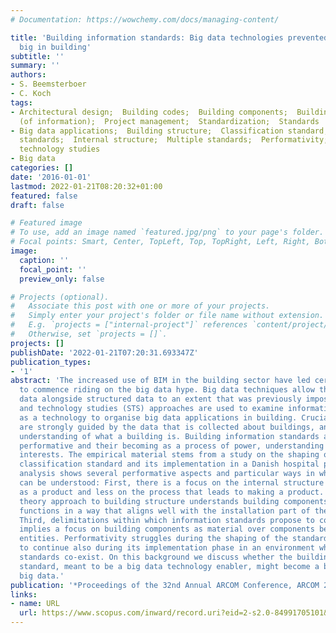 ```yaml
---
# Documentation: https://wowchemy.com/docs/managing-content/

title: 'Building information standards: Big data technologies prevented from becoming
  big in building'
subtitle: ''
summary: ''
authors:
- S. Beemsterboer
- C. Koch
tags:
- Architectural design;  Building codes;  Building components;  Buildings;  Classification
  (of information);  Project management;  Standardization;  Standards
- Big data applications;  Building structure;  Classification standard;  Information
  standards;  Internal structure;  Multiple standards;  Performativity;  Science and
  technology studies
- Big data
categories: []
date: '2016-01-01'
lastmod: 2022-01-21T08:20:32+01:00
featured: false
draft: false

# Featured image
# To use, add an image named `featured.jpg/png` to your page's folder.
# Focal points: Smart, Center, TopLeft, Top, TopRight, Left, Right, BottomLeft, Bottom, BottomRight.
image:
  caption: ''
  focal_point: ''
  preview_only: false

# Projects (optional).
#   Associate this post with one or more of your projects.
#   Simply enter your project's folder or file name without extension.
#   E.g. `projects = ["internal-project"]` references `content/project/deep-learning/index.md`.
#   Otherwise, set `projects = []`.
projects: []
publishDate: '2022-01-21T07:20:31.693347Z'
publication_types:
- '1'
abstract: 'The increased use of BIM in the building sector have led certain actors
  to commence riding on the big data hype. Big data techniques allow the use of unstructured
  data alongside structured data to an extent that was previously impossible. Science
  and technology studies (STS) approaches are used to examine information standards
  as a technology to organise big data applications in building. Crucially, opportunities
  are strongly guided by the data that is collected about buildings, and thus by the
  understanding of what a building is. Building information standards are viewed as
  performative and their becoming as a process of power, understanding and emerging
  interests. The empirical material stems from a study on the shaping of a Danish
  classification standard and its implementation in a Danish hospital project. The
  analysis shows several performative aspects and particular ways in which a building
  can be understood: First, there is a focus on the internal structure of a building
  as a product and less on the process that leads to making a product. Second, a systems
  theory approach to building structure understands building components as having
  functions in a way that aligns well with the installation part of the building.
  Third, delimitations within which information standards propose to collect data
  implies a focus on building components as material over components being economical
  entities. Performativity struggles during the shaping of the standard are expected
  to continue also during its implementation phase in an environment where multiple
  standards co-exist. On this background we discuss whether the building information
  standard, meant to be a big data technology enabler, might become a barrier for
  big data.'
publication: '*Proceedings of the 32nd Annual ARCOM Conference, ARCOM 2016*'
links:
- name: URL
  url: https://www.scopus.com/inward/record.uri?eid=2-s2.0-84991705101&partnerID=40&md5=7f2470a14f942e37f47db331b7d66c38
---
```

